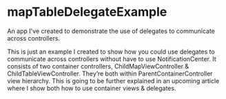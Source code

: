 # mapTableDelegateExample
An app I've created to demonstrate the use of delegates to communicate across controllers.

This is just an example I created to show how you could use delegates to communicate across 
controllers without have to use NotificationCenter. It consists of two container controllers, 
ChildMapViewController & ChildTableViewController. They’re both within ParentContainerController 
view hierarchy. This is going to be further explained in an upcoming article where I show both 
how to use container views & delegates.
